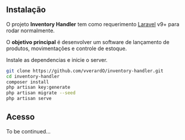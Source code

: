 ## Instalação

O projeto **Inventory Handler** tem como requerimento [Laravel](https://laravel.com/docs/9.x) v9+ para rodar normalmente.

O **objetivo principal** é desenvolver um software de lançamento de produtos, movimentações e controle de estoque.

Instale as dependencias e inicie o server.

```sh
git clone https://github.com/vverardO/inventory-handler.git
cd inventory-handler
composer install
php artisan key:generate
php artisan migrate --seed
php artisan serve
```

## Acesso
To be continued...